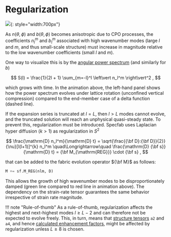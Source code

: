# Regularization

![](https://raw.githubusercontent.com/nicholasmr/specfab/main/demo/cube-crush-animation/regularization/regularization.gif){: style="width:700px"}

As $n(\theta,\phi)$ and $b(\theta,\phi)$ becomes anisotropic due to CPO processes, the coefficients $n_l^m$ and $b_l^m$ associated with high wavenumber modes (large $l$ and $m$, and thus small-scale structure) must increase in magnitude relative to the low wavenumber coefficients (small $l$ and $m$). 

One way to visualize this is by the [angular power spectrum](https://en.wikipedia.org/wiki/Spherical_harmonics#Spectrum_analysis) (and similarly for $b$)

$$ 
S(l) = \frac{1}{2l + 1} \sum_{m=-l}^l \left\vert n_l^m \right\vert^2 ,
$$

which grows with time. 
In the animation above, the left-hand panel shows how the power spectrum evolves under lattice rotation (unconfined vertical compression) compared to the end-member case of a delta function (dashed line).

If the expansion series is truncated at $l=L$, then $l{\gt}L$ modes cannot evolve, and the truncated solution will reach an unphysical quasi-steady state. To prevent this, regularization must be introduced.
Specfab uses Laplacian hyper diffusion ($k>1$) as regularization in $S^2$

$$ 
\frac{\mathrm{D} n_l^m}{\mathrm{D} t} = \sqrt{\frac{{\bf D}:{\bf D}}{2}} {\nu}[l(l+1)]^{k} n_l^m 
\quad\Longrightarrow\quad
\frac{\mathrm{D} {\bf s}}{\mathrm{D} t} = {\bf M_{\mathrm{REG}}} \cdot {\bf s} 
,
$$

that can be added to the fabric evolution operator ${\bf M}$ as follows:
```python
M += sf.M_REG(nlm, D)
```
This allows the growth of high wavenumber modes to be disproportionately damped (green line compared to red line in animation above).
The dependency on the strain-rate tensor guarantees the same behavior irrespective of strain rate magnitude. 


!!! note "Rule-of-thumb"
    As a rule-of-thumb, regularization affects the highest and next-highest modes $l{\geq}L-2$ and can therefore not be expected to evolve freely. 
    This, in turn, means that [structure tensors](cpo-representation.md) `a2` and `a4`, and hence [calculated enhancement factors](enhancements-strainrate.md), might be affected by regularization unless $L{\geq}8$ is chosen. 

